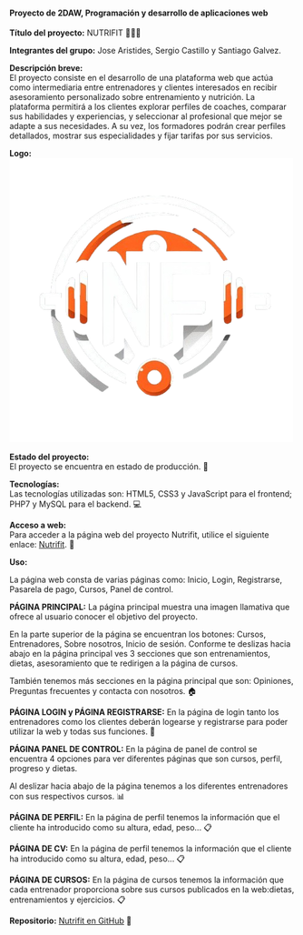 #### Proyecto de 2DAW, Programación y desarrollo de aplicaciones web

**Título del proyecto:** NUTRIFIT 🏋️‍♂️🥗

**Integrantes del grupo:** Jose Aristides, Sergio Castillo y Santiago Galvez.

**Descripción breve:**  
El proyecto consiste en el desarrollo de una plataforma web que actúa como intermediaria entre entrenadores y clientes interesados en recibir asesoramiento personalizado sobre entrenamiento y nutrición. La plataforma permitirá a los clientes explorar perfiles de coaches, comparar sus habilidades y experiencias, y seleccionar al profesional que mejor se adapte a sus necesidades. A su vez, los formadores podrán crear perfiles detallados, mostrar sus especialidades y fijar tarifas por sus servicios.

**Logo:**  
![Imagen de portada](./front/img/logo1.png)

**Estado del proyecto:**  
El proyecto se encuentra en estado de producción. 🚀

**Tecnologías:**  
Las tecnologías utilizadas son: HTML5, CSS3 y JavaScript para el frontend; PHP7 y MySQL para el backend. 💻

**Acceso a web:**  
Para acceder a la página web del proyecto Nutrifit, utilice el siguiente enlace: [Nutrifit](http://nutrifit.com). 🔗

**Uso:**  

La página web consta de varias páginas como: Inicio, Login, Registrarse, Pasarela de pago, Cursos, Panel de control.

**PÁGINA PRINCIPAL:**
La página principal muestra una imagen llamativa que ofrece al usuario conocer el objetivo del proyecto.

En la parte superior de la página se encuentran los botones: Cursos, Entrenadores, Sobre nosotros, Inicio de sesión. Conforme te deslizas hacia abajo en la página principal ves 3 secciones que son entrenamientos, dietas, asesoramiento que te redirigen a la página de cursos.

También tenemos más secciones en la página principal que son: Opiniones, Preguntas frecuentes y contacta con nosotros. 🏠

**PÁGINA LOGIN y PÁGINA REGISTRARSE:**
En la página de login tanto los entrenadores como los clientes deberán logearse y registrarse para poder utilizar la web y todas sus funciones. 🔐

**PÁGINA PANEL DE CONTROL:**
En la página de panel de control se encuentra 4 opciones para ver diferentes páginas que son cursos, perfil, progreso y dietas.

Al deslizar hacia abajo de la página tenemos a los diferentes entrenadores con sus respectivos cursos. 📊

**PÁGINA DE PERFIL:**
En la página de perfil tenemos la información que el cliente ha introducido como su altura, edad, peso... 📋

**PÁGINA DE CV:**
En la página de perfil tenemos la información que el cliente ha introducido como su altura, edad, peso... 📋

**PÁGINA DE CURSOS:**
En la página de cursos tenemos la información que cada entrenador proporciona sobre sus cursos publicados en la web:dietas, entrenamientos y ejercicios.  📋


**Repositorio:** [Nutrifit en GitHub](https://github.com/nutrifitProyecto/Nutrifit.git) 📂
